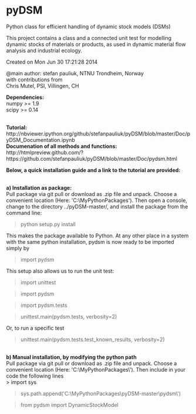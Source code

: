 pyDSM
=====

Python class for efficient handling of dynamic stock models (DSMs)

This project contains a class and a connected unit test for modelling dynamic stocks of materials or products,
as used in dynamic material flow analysis and industrial ecology.

Created on Mon Jun 30 17:21:28 2014

@main author: stefan pauliuk, NTNU Trondheim, Norway <br>
with contributions from <br>
Chris Mutel, PSI, Villingen, CH<br>

<b>Dependencies:</b> <br>
numpy >= 1.9<br>
scipy >= 0.14<br>


<br>
<b>Tutorial:</b><br>
http://nbviewer.ipython.org/github/stefanpauliuk/pyDSM/blob/master/Doc/pyDSM_Documentation.ipynb 
<br><b>Documenation of all methods and functions:</b><br>
http://htmlpreview.github.com/?https://github.com/stefanpauliuk/pyDSM/blob/master/Doc/pydsm.html

<br>

<b> Below, a quick installation guide and a link to the tutorial are provided:</b><br><br>

<b>a) Installation as package:</b> <br>
Pull package via git pull or download as .zip file and unpack. Choose a convenient location (Here: 'C:\MyPythonPackages\'). Then open a console, change to the directory ../pyDSM-master/, and install the package from the command line: <br>
> python setup.py install

This makes the package available to Python. At any other place in a system with the same python installation, pydsm is now ready to be imported simply by <br>
> import pydsm

This setup also allows us to run the unit test: <br>

> import unittest

> import pydsm

> import pydsm.tests

> unittest.main(pydsm.tests, verbosity=2)

Or, to run a specific test

> unittest.main(pydsm.tests.test_known_results, verbosity=2)

<br>
<b>b) Manual installation, by modifying the python path</b><br>
Pull package via git pull or download as .zip file and unpack. Choose a convenient location (Here: 'C:\MyPythonPackages\'). Then include in your code the following lines <br>
> import sys

> sys.path.append('C:\\MyPythonPackages\\pyDSM-master\\pydsm\\')

> from pydsm import DynamicStockModel

